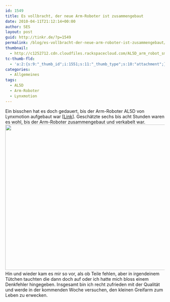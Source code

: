 ```yaml
---
id: 1549
title: Es vollbracht, der neue Arm-Roboter ist zusammengebaut
date: 2010-04-11T21:12:14+00:00
author: SES
layout: post
guid: http://tinkr.de/?p=1549
permalink: /blog/es-vollbracht-der-neue-arm-roboter-ist-zusammengebaut/
thumbnail:
  - http://c1252712.cdn.cloudfiles.rackspacecloud.com/AL5D_arm_robot_sml.jpg
tc-thumb-fld:
  - 'a:2:{s:9:"_thumb_id";i:1551;s:11:"_thumb_type";s:10:"attachment";}'
categories:
  - Allgemeines
tags:
  - AL5D
  - Arm-Roboter
  - Lynxmotion
---
```

Ein bisschen hat es doch gedauert, bis der Arm-Roboter AL5D von Lynxmotion aufgebaut war [[Link](http://www.lynxmotion.com/Category.aspx?CategoryID=130)]. Geschätzte sechs bis acht Stunden waren es wohl, bis der Arm-Roboter zusammengebaut und verkabelt war.
<img loading="lazy" src="/assets/2010/04/AL5D_arm_robot.jpg" alt="" title="AL5D Arm-Roboter" width="606" height="460" class="alignnone size-full wp-image-1550" srcset="/assets/2010/04/AL5D_arm_robot.jpg 606w, /assets/2010/04/AL5D_arm_robot-300x227.jpg 300w" sizes="(max-width: 606px) 100vw, 606px" />
Hin und wieder kam es mir so vor, als ob Teile fehlen, aber in irgendeinem Tütchen tauchten die dann doch auf oder ich hatte mich bloss einem Denkfehler hingegeben. Insgesamt bin ich recht zufrieden mit der Qualität und werde in der kommenden Woche versuchen, den kleinen Greifarm zum Leben zu erwecken.

